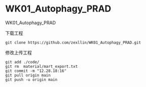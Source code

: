 # WK01_Autophagy_PRAD
WK01_Autophagy_PRAD

下载工程
```
git clone https://github.com/zexllin/WK01_Autophagy_PRAD.git
```
修改上传工程
```
git add ./code/
git rm  material/mart_export.txt
git commit -m "12.28.18:16"
git pull origin main
git push -u origin main
```
